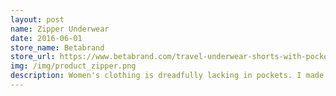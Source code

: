 ```yaml
---
layout: post
name: Zipper Underwear
date: 2016-06-01
store_name: Betabrand
store_url: https://www.betabrand.com/travel-underwear-shorts-with-pockets-womens.html
img: /img/product_zipper.png
description: Women's clothing is dreadfully lacking in pockets. I made these underpants to create storage space for my keys, phone, wallet, and passport. They also double as secure boardshorts and instant skort shorts!
---
```

